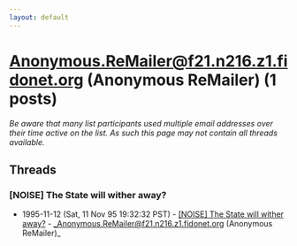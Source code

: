 ```yaml
---
layout: default
---
```


# Anonymous.ReMailer@f21.n216.z1.fidonet.org (Anonymous ReMailer) (1 posts)

_Be aware that many list participants used multiple email addresses over their time active on the list. As such this page may not contain all threads available._

## Threads

### [NOISE] The State will wither away?
+ 1995-11-12 (Sat, 11 Nov 95 19:32:32 PST) - [[NOISE] The State will wither away?](/archive/1995/11/61766e99cc313def2aa46e291a1ee04f19bed01495b157c792f38f4b2841fa19) - _Anonymous.ReMailer@f21.n216.z1.fidonet.org (Anonymous ReMailer)_


